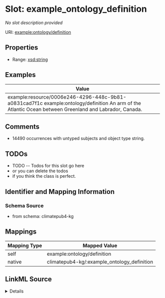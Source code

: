 

# Slot: example_ontology_definition


_No slot description provided_





URI: [example:ontology/definition](http://example.org/ontology/definition)



<!-- no inheritance hierarchy -->








## Properties

* Range: [xsd:string](xsd:string)






## Examples

| Value |
| --- |
| example:resource/0006e246-4296-448c-9b81-a0831cad7f1c example:ontology/definition An arm of the Atlantic Ocean between Greenland and Labrador, Canada. |

## Comments

* 14490 occurrences with untyped subjects and object type string.

## TODOs

* TODO -- Todos for this slot go here
* or you can delete the todos
* if you think the class is perfect.

## Identifier and Mapping Information







### Schema Source


* from schema: climatepub4-kg




## Mappings

| Mapping Type | Mapped Value |
| ---  | ---  |
| self | example:ontology/definition |
| native | climatepub4-kg/:example_ontology_definition |




## LinkML Source

<details>
```yaml
name: example_ontology_definition
description: No slot description provided
todos:
- TODO -- Todos for this slot go here
- or you can delete the todos
- if you think the class is perfect.
comments:
- 14490 occurrences with untyped subjects and object type string.
examples:
- value: example:resource/0006e246-4296-448c-9b81-a0831cad7f1c example:ontology/definition
    An arm of the Atlantic Ocean between Greenland and Labrador, Canada.
from_schema: climatepub4-kg
rank: 1000
slot_uri: example:ontology/definition
alias: example_ontology_definition
range: string

```
</details>